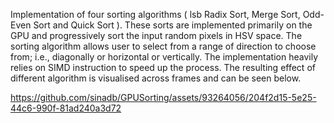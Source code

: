 Implementation of four sorting algorithms ( lsb Radix Sort, Merge Sort, Odd-Even Sort and Quick Sort ). These sorts are implemented primarily on the GPU and 
progressively sort the input random pixels in HSV space. 
The sorting algorithm allows user to select from a range of direction to choose from; i.e., diagonally or horizontal or vertically. The implementation heavily relies 
on SIMD instruction to speed up the process. 
The resulting effect of different algorithm is visualised across frames and can be seen below. 


https://github.com/sinadb/GPUSorting/assets/93264056/204f2d15-5e25-44c6-990f-81ad240a3d72


